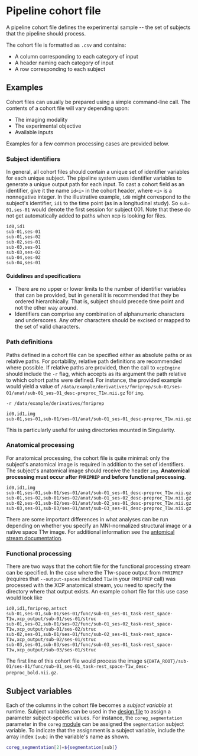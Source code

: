 Pipeline cohort file
====================

A pipeline cohort file defines the experimental sample -- the set of subjects that the pipeline should process.

 The cohort file is formatted as `.csv` and contains:

 * A column corresponding to each category of input
 * A header naming each category of input
 * A row corresponding to each subject

## Examples

Cohort files can usually be prepared using a simple command-line call. The contents of a cohort file will vary depending upon:

 * The imaging modality
 * The experimental objective
 * Available inputs

Examples for a few common processing cases are provided below.

### Subject identifiers

In general, all cohort files should contain a unique set of identifier variables for each unique subject. The pipeline system uses identifier variables to generate a unique output path for each input. To cast a cohort field as an identifier, give it the name `id<i>` in the cohort header, where `<i>` is a nonnegative integer. In the illustrative example, `id0` might correspond to the subject's identifier, `id1` to the time point (as in a longitudinal study). So `sub-01,ses-01` would denote the first session for subject 001. Note that these do not get automatically added to paths when xcp is looking for files.

```
id0,id1
sub-01,ses-01
sub-01,ses-02
sub-02,ses-01
sub-03,ses-01
sub-03,ses-02
sub-04,ses-02
sub-04,ses-01
```

#### Guidelines and specifications

 * There are no upper or lower limits to the number of identifier variables that can be provided, but in general it is recommended that they be ordered hierarchically. That is, subject should precede time point and not the other way around.
 * Identifiers can comprise any combination of alphanumeric characters and underscores. Any other characters should be excised or mapped to the set of valid characters.

### Path definitions

Paths defined in a cohort file can be specified either as absolute paths or as relative paths. For portability, relative path definitions are recommended where possible. If relative paths are provided, then the call to `xcpEngine` should include the `-r` flag, which accepts as its argument the path relative to which cohort paths were defined. For instance, the provided example would yield a value of `/data/example/derivatives/fmriprep/sub-01/ses-01/anat/sub-01_ses-01_desc-preproc_T1w.nii.gz` for `img`.
```
-r /data/example/derivatives/fmriprep

id0,id1,img
sub-01,ses-01,sub-01/ses-01/anat/sub-01_ses-01_desc-preproc_T1w.nii.gz
```

This is particularly useful for using directories mounted in Singularity.

### Anatomical processing

For anatomical processing, the cohort file is quite minimal: only the subject's anatomical image is required in addition to the set of identifiers. The subject's anatomical image should receive the header `img`. **Anatomical processing must occur after `FMRIPREP` and before functional processing**.

```
id0,id1,img
sub-01,ses-01,sub-01/ses-01/anat/sub-01_ses-01_desc-preproc_T1w.nii.gz
sub-01,ses-02,sub-01/ses-02/anat/sub-01_ses-02_desc-preproc_T1w.nii.gz
sub-02,ses-01,sub-02/ses-01/anat/sub-02_ses-01_desc-preproc_T1w.nii.gz
sub-03,ses-01,sub-03/ses-01/anat/sub-03_ses-01_desc-preproc_T1w.nii.gz
```

There are some important differences in what analyses can be run depending on whether you specify an MNI-normalized structural image or a native space T1w image. For additional information see the [antomical stream documentation](%%BASEURL/config/streams/anat.html).

### Functional processing

There are two ways that the cohort file for the functional processing stream can be specified. In the case where the T1w-space output from `FMRIPREP` (requires that `--output-spaces` included `T1w` in your `FMRIPREP` call) was processed with the XCP anatomical stream, you need to specify the directory where that output exists. An example cohort file for this use case would look like

```
id0,id1,fmriprep,antsct
sub-01,ses-01,sub-01/ses-01/func/sub-01_ses-01_task-rest_space-T1w,xcp_output/sub-01/ses-01/struc
sub-01,ses-02,sub-01/ses-02/func/sub-01_ses-02_task-rest_space-T1w,xcp_output/sub-01/ses-02/struc
sub-02,ses-01,sub-01/ses-01/func/sub-02_ses-01_task-rest_space-T1w,xcp_output/sub-02/ses-01/struc
sub-03,ses-01,sub-03/ses-01/func/sub-03_ses-01_task-rest_space-T1w,xcp_output/sub-03/ses-01/struc
```

The first line of this cohort file would process the image `${DATA_ROOT}/sub-01/ses-01/func/sub-01_ses-01_task-rest_space-T1w_desc-preproc_bold.nii.gz`.


## Subject variables

Each of the columns in the cohort file becomes a _subject variable_ at runtime. Subject variables can be used in the [design file](%%BASEURL/config/design.html) to assign a parameter subject-specific values. For instance, the `coreg_segmentation` parameter in the `coreg` [module](%%BASEURL/modules/index.html) can be assigned the `segmentation` subject variable. To indicate that the assignment is a subject variable, include the array index `[sub]` in the variable's name as shown.
``` bash
coreg_segmentation[2]=${segmentation[sub]}
```
